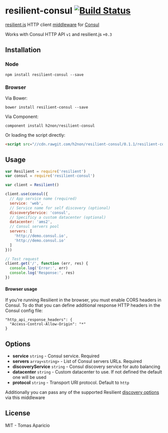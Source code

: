 # resilient-consul  [![Build Status](https://travis-ci.org/h2non/resilient-consul.svg?branch=master)](https://travis-ci.org/h2non/resilient-consul)

[resilient.js](https://github.com/resilient-http/resilient.js) HTTP client 
[middleware](https://github.com/resilient-http/resilient.js#middleware) for [Consul](https://www.consul.io)

Works with Consul HTTP API `v1` and resilient.js `+0.3`

## Installation

### Node

```
npm install resilient-consul --save
```

### Browser

Via Bower:
```
bower install resilient-consul --save
```

Via Component:
```
component install h2non/resilient-consul
```

Or loading the script directly:
```html
<script src="//cdn.rawgit.com/h2non/resilient-consul/0.1.1/resilient-consul.js"></script>
```

## Usage

```js
var Resilient = require('resilient')
var consul = require('resilient-consul')

var client = Resilient()

client.use(consul({
  // App service name (required)
  service: 'web',
  // Service name for self discovery (optional)
  discoveryService: 'consul',
  // Specificy a custom datacenter (optional)
  datacenter: 'ams2',
  // Consul servers pool
  servers: [
    'http://demo.consul.io',
    'http://demo.consul.io'
  ]
}))

// Test request
client.get('/', function (err, res) {
  console.log('Error:', err)
  console.log('Response:', res)
})
```

#### Browser usage

If you're running Resilient in the browser, you must enable CORS headers in Consul.
To do that you can define additional response HTTP headers in the Consul config file:

```
"http_api_response_headers": {
  "Access-Control-Allow-Origin": "*"
}
```

## Options

- **service** `string` - Consul service. Required
- **servers** `array<string>` - List of Consul servers URLs. Required
- **discoveryService** `string` - Consul discovery service for auto balancing
- **datacenter** `string` - Custom datacenter to use. If not defined the default one will be used 
- **protocol** `string` - Transport URI protocol. Default to `http`

Additionally you can pass any of the supported Resilient 
[discovery options](https://github.com/resilient-http/resilient.js#discovery) via this middleware

## License

MIT - Tomas Aparicio
